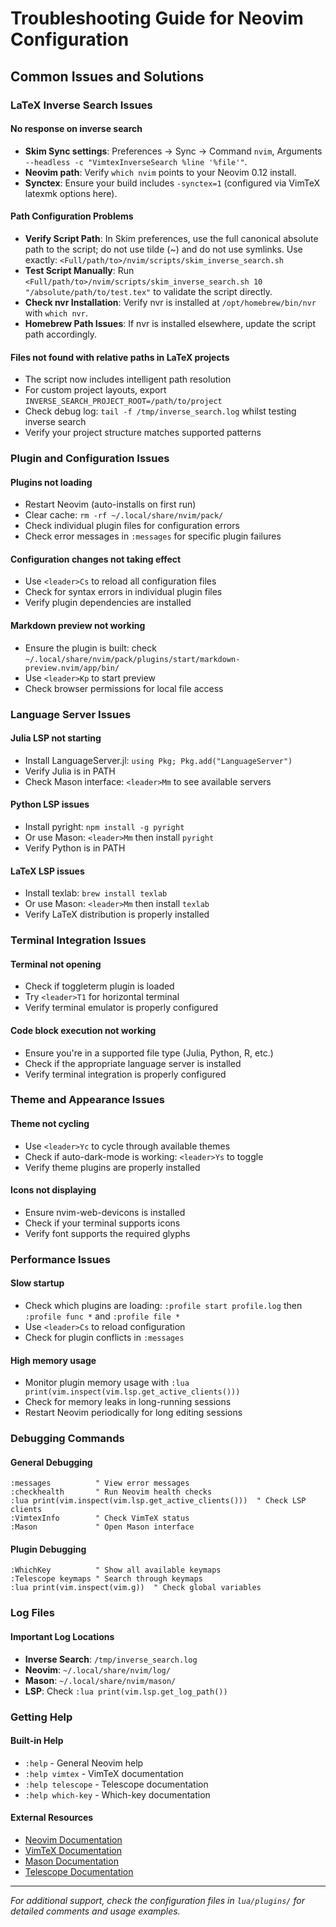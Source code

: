 # Troubleshooting Guide for Neovim Configuration

## Common Issues and Solutions

### LaTeX Inverse Search Issues

#### No response on inverse search
- **Skim Sync settings**: Preferences → Sync → Command `nvim`, Arguments `--headless -c "VimtexInverseSearch %line '%file'"`.
- **Neovim path**: Verify `which nvim` points to your Neovim 0.12 install.
- **Synctex**: Ensure your build includes `-synctex=1` (configured via VimTeX latexmk options here).

#### Path Configuration Problems
- **Verify Script Path**: In Skim preferences, use the full canonical absolute path to the script; do not use tilde (~) and do not use symlinks. Use exactly: `<Full/path/to>/nvim/scripts/skim_inverse_search.sh`
- **Test Script Manually**: Run `<Full/path/to>/nvim/scripts/skim_inverse_search.sh 10 "/absolute/path/to/test.tex"` to validate the script directly.
- **Check nvr Installation**: Verify nvr is installed at `/opt/homebrew/bin/nvr` with `which nvr`.
- **Homebrew Path Issues**: If nvr is installed elsewhere, update the script path accordingly.

#### Files not found with relative paths in LaTeX projects
- The script now includes intelligent path resolution
- For custom project layouts, export `INVERSE_SEARCH_PROJECT_ROOT=/path/to/project`
- Check debug log: `tail -f /tmp/inverse_search.log` whilst testing inverse search
- Verify your project structure matches supported patterns

### Plugin and Configuration Issues

#### Plugins not loading
- Restart Neovim (auto-installs on first run)
- Clear cache: `rm -rf ~/.local/share/nvim/pack/`
- Check individual plugin files for configuration errors
- Check error messages in `:messages` for specific plugin failures

#### Configuration changes not taking effect
- Use `<leader>Cs` to reload all configuration files
- Check for syntax errors in individual plugin files
- Verify plugin dependencies are installed

#### Markdown preview not working
- Ensure the plugin is built: check `~/.local/share/nvim/pack/plugins/start/markdown-preview.nvim/app/bin/`
- Use `<leader>Kp` to start preview
- Check browser permissions for local file access

### Language Server Issues

#### Julia LSP not starting
- Install LanguageServer.jl: `using Pkg; Pkg.add("LanguageServer")`
- Verify Julia is in PATH
- Check Mason interface: `<leader>Mm` to see available servers

#### Python LSP issues
- Install pyright: `npm install -g pyright`
- Or use Mason: `<leader>Mm` then install `pyright`
- Verify Python is in PATH

#### LaTeX LSP issues
- Install texlab: `brew install texlab`
- Or use Mason: `<leader>Mm` then install `texlab`
- Verify LaTeX distribution is properly installed

### Terminal Integration Issues

#### Terminal not opening
- Check if toggleterm plugin is loaded
- Try `<leader>T1` for horizontal terminal
- Verify terminal emulator is properly configured

#### Code block execution not working
- Ensure you're in a supported file type (Julia, Python, R, etc.)
- Check if the appropriate language server is installed
- Verify terminal integration is properly configured

### Theme and Appearance Issues

#### Theme not cycling
- Use `<leader>Yc` to cycle through available themes
- Check if auto-dark-mode is working: `<leader>Ys` to toggle
- Verify theme plugins are properly installed

#### Icons not displaying
- Ensure nvim-web-devicons is installed
- Check if your terminal supports icons
- Verify font supports the required glyphs

### Performance Issues

#### Slow startup
- Check which plugins are loading: `:profile start profile.log` then `:profile func *` and `:profile file *`
- Use `<leader>Cs` to reload configuration
- Check for plugin conflicts in `:messages`

#### High memory usage
- Monitor plugin memory usage with `:lua print(vim.inspect(vim.lsp.get_active_clients()))`
- Check for memory leaks in long-running sessions
- Restart Neovim periodically for long editing sessions

### Debugging Commands

#### General Debugging
```vim
:messages          " View error messages
:checkhealth       " Run Neovim health checks
:lua print(vim.inspect(vim.lsp.get_active_clients()))  " Check LSP clients
:VimtexInfo        " Check VimTeX status
:Mason             " Open Mason interface
```

#### Plugin Debugging
```vim
:WhichKey          " Show all available keymaps
:Telescope keymaps " Search through keymaps
:lua print(vim.inspect(vim.g))  " Check global variables
```

### Log Files

#### Important Log Locations
- **Inverse Search**: `/tmp/inverse_search.log`
- **Neovim**: `~/.local/share/nvim/log/`
- **Mason**: `~/.local/share/nvim/mason/`
- **LSP**: Check `:lua print(vim.lsp.get_log_path())`

### Getting Help

#### Built-in Help
- `:help` - General Neovim help
- `:help vimtex` - VimTeX documentation
- `:help telescope` - Telescope documentation
- `:help which-key` - Which-key documentation

#### External Resources
- [Neovim Documentation](https://neovim.io/doc/)
- [VimTeX Documentation](https://github.com/lervag/vimtex)
- [Mason Documentation](https://github.com/mason-org/mason.nvim)
- [Telescope Documentation](https://github.com/nvim-telescope/telescope.nvim)

---

*For additional support, check the configuration files in `lua/plugins/` for detailed comments and usage examples.*
